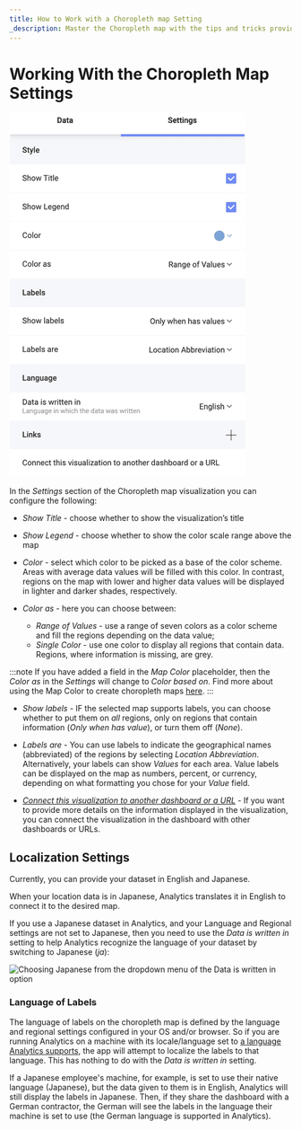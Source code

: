 ```yaml
---
title: How to Work with a Choropleth map Setting
_description: Master the Choropleth map with the tips and tricks provided on this page.
---
```


# Working With the Choropleth Map Settings

![Settings in the Visualization editor of the choropleth map](images/choropleth-map-visualization-settings.png)

In the *Settings* section of the Choropleth map visualization you can configure the following:

  - *Show Title* - choose whether to show the visualization’s title

  - *Show Legend* - choose whether to show the color scale range above the map

  - *Color* - select which color to be picked as a base of the color scheme. Areas with average data values will be filled with this color. In contrast, regions on the map with lower and higher data values will be displayed in lighter and darker shades, respectively.

  - *Color as* - here you can choose between:

      * *Range of Values* - use a range of seven colors as a color scheme and fill the regions depending on the data value;
      * *Single Color* - use one color to display all regions that contain data. Regions, where information is missing, are grey.

:::note
If you have added a field in the *Map Color* placeholder, then the *Color as* in the *Settings* will change to *Color based on*. Find more about using the Map Color to create choropleth maps [here](choropleth-map#using-the-map-color-to-create-a-multi-color-choropleth-map).
:::
  - *Show labels* - IF the selected map supports labels, you can choose whether to put them on *all* regions, only on regions that contain information (*Only when has value*), or turn them off (*None*).

  - *Labels are* - You can use labels to indicate the geographical names (abbreviated) of the regions by selecting *Location Abbreviation*. Alternatively, your labels can show *Values* for each area. Value labels can be displayed on the map as numbers, percent, or currency, depending on what formatting you chose for your *Value* field.

  - *[Connect this visualization to another dashboard or a URL](../dashboard-linking.md)* - If you want to provide more details on the information displayed in the visualization, you can connect the visualization in the dashboard with other dashboards or URLs. 
  
## Localization Settings

Currently, you can provide your dataset in English and Japanese.

When your location data is in Japanese, Analytics translates it in English to connect it to the desired map.

If you use a Japanese dataset in Analytics, and your Language and Regional settings are not set to Japanese, then you need to use the *Data is written in* setting to help Analytics recognize the language of your dataset by switching to Japanese (*ja*):

![Choosing Japanese from the dropdown menu of the Data is written in option](images/data-is-written-in-option.png)

### Language of Labels

The language of labels on the choropleth map is defined by the language and regional settings configured in your OS and/or browser. So if you are running Analytics on a machine with its locale/language set to <a href="https://www.revealbi.io/about-us?#request-demo" target="_blank">a language Analytics supports</a>, the app will attempt to localize the labels to that language. This has nothing to do with the *Data is written in* setting.

If a Japanese employee's machine, for example, is set to use their native language (Japanese), but the data given to them is in English, Analytics will still display the labels in Japanese. Then, if they share the dashboard with a German contractor, the German will see the labels in the language their machine is set to use (the German language is supported in Analytics).
